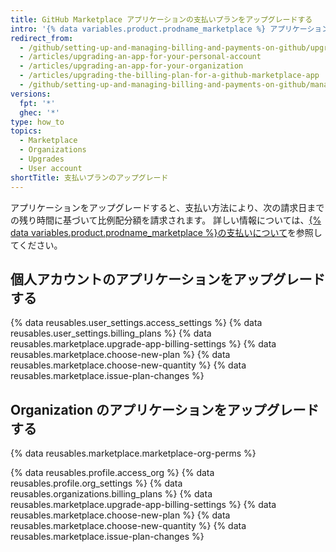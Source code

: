 ```yaml
---
title: GitHub Marketplace アプリケーションの支払いプランをアップグレードする
intro: '{% data variables.product.prodname_marketplace %} アプリケーションを別のプランにいつでもアップグレードすることができます。'
redirect_from:
  - /github/setting-up-and-managing-billing-and-payments-on-github/upgrading-the-billing-plan-for-a-github-marketplace-app
  - /articles/upgrading-an-app-for-your-personal-account
  - /articles/upgrading-an-app-for-your-organization
  - /articles/upgrading-the-billing-plan-for-a-github-marketplace-app
  - /github/setting-up-and-managing-billing-and-payments-on-github/managing-billing-for-github-marketplace-apps/upgrading-the-billing-plan-for-a-github-marketplace-app
versions:
  fpt: '*'
  ghec: '*'
type: how_to
topics:
  - Marketplace
  - Organizations
  - Upgrades
  - User account
shortTitle: 支払いプランのアップグレード
---
```


アプリケーションをアップグレードすると、支払い方法により、次の請求日までの残り時間に基づいて比例配分額を請求されます。 詳しい情報については、[{% data variables.product.prodname_marketplace %}の支払いについて](/articles/about-billing-for-github-marketplace)を参照してください。

## 個人アカウントのアプリケーションをアップグレードする

{% data reusables.user_settings.access_settings %}
{% data reusables.user_settings.billing_plans %}
{% data reusables.marketplace.upgrade-app-billing-settings %}
{% data reusables.marketplace.choose-new-plan %}
{% data reusables.marketplace.choose-new-quantity %}
{% data reusables.marketplace.issue-plan-changes %}

## Organization のアプリケーションをアップグレードする

{% data reusables.marketplace.marketplace-org-perms %}

{% data reusables.profile.access_org %}
{% data reusables.profile.org_settings %}
{% data reusables.organizations.billing_plans %}
{% data reusables.marketplace.upgrade-app-billing-settings %}
{% data reusables.marketplace.choose-new-plan %}
{% data reusables.marketplace.choose-new-quantity %}
{% data reusables.marketplace.issue-plan-changes %}
